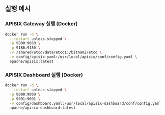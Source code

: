 
## 실행 예시

### APISIX Gateway 실행 (Docker)


```bash
docker run -d \
  --restart unless-stopped \
  -p 9080:9080 \
  -p 9180:9180 \
  -v /shared/etcd/data/etcd1:/bitnami/etcd \
  -v config/apisix.yaml:/usr/local/apisix/conf/config.yaml \
  apache/apisix:latest
```

### APISIX Dashboard 실행 (Docker)

```bash
docker run -d \
  --restart unless-stopped \
  -p 9000:9000 \
  -p 9091:9091 \
  -v config/dashboard.yaml:/usr/local/apisix-dashboard/conf/config.yaml \
  apache/apisix-dashboard:latest
```

